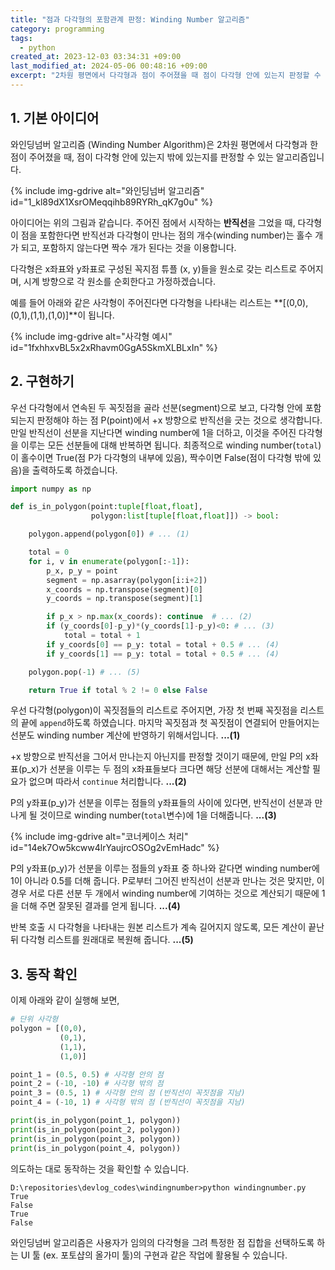 ```yaml
---
title: "점과 다각형의 포함관계 판정: Winding Number 알고리즘"
category: programming
tags:
  - python
created_at: 2023-12-03 03:34:31 +09:00
last_modified_at: 2024-05-06 00:48:16 +09:00
excerpt: "2차원 평면에서 다각형과 점이 주어졌을 때 점이 다각형 안에 있는지 판정할 수 있는 Winding Number 알고리즘을 구현해 봅니다"
---
```


## 1. 기본 아이디어

와인딩넘버 알고리즘 (Winding Number Algorithm)은 2차원 평면에서 다각형과 한 점이 주어졌을 때, 점이 다각형 안에 있는지 밖에 있는지를 판정할 수 있는 알고리즘입니다.

{% include img-gdrive alt="와인딩넘버 알고리즘" id="1_kl89dX1XsrOMeqqihb89RYRh_qK7g0u" %}

아이디어는 위의 그림과 같습니다. 주어진 점에서 시작하는 **반직선**을 그었을 때, 다각형이 점을 포함한다면 반직선과 다각형이 만나는 점의 개수(winding number)는 홀수 개가 되고, 포함하지 않는다면 짝수 개가 된다는 것을 이용합니다.

다각형은 x좌표와 y좌표로 구성된 꼭지점 튜플 (x, y)들을 원소로 갖는 리스트로 주어지며, 시계 방향으로 각 원소를 순회한다고 가정하겠습니다.

예를 들어 아래와 같은 사각형이 주어진다면 다각형을 나타내는 리스트는 **[(0,0),(0,1),(1,1),(1,0)]**이 됩니다.

{% include img-gdrive alt="사각형 예시" id="1fxhhxvBL5x2xRhavm0GgA5SkmXLBLxIn" %}

## 2. 구현하기

우선 다각형에서 연속된 두 꼭짓점을 골라 선분(segment)으로 보고, 다각형 안에 포함되는지 판정해야 하는 점 P(point)에서 +x 방향으로 반직선을 긋는 것으로 생각합니다. 만일 반직선이 선분을 지난다면 winding number에 1을 더하고, 이것을 주어진 다각형을 이루는 모든 선분들에 대해 반복하면 됩니다. 최종적으로 winding number(`total`)이 홀수이면 True(점 P가 다각형의 내부에 있음), 짝수이면 False(점이 다각형 밖에 있음)을 출력하도록 하겠습니다.

```python
import numpy as np

def is_in_polygon(point:tuple[float,float],
                  polygon:list[tuple[float,float]]) -> bool:

    polygon.append(polygon[0]) # ... (1)

    total = 0
    for i, v in enumerate(polygon[:-1]):
        p_x, p_y = point
        segment = np.asarray(polygon[i:i+2])
        x_coords = np.transpose(segment)[0]
        y_coords = np.transpose(segment)[1]

        if p_x > np.max(x_coords): continue  # ... (2)
        if (y_coords[0]-p_y)*(y_coords[1]-p_y)<0: # ... (3)
            total = total + 1
        if y_coords[0] == p_y: total = total + 0.5 # ... (4)
        if y_coords[1] == p_y: total = total + 0.5 # ... (4)

    polygon.pop(-1) # ... (5)

    return True if total % 2 != 0 else False
```

우선 다각형(polygon)이 꼭짓점들의 리스트로 주어지면, 가장 첫 번째 꼭짓점을 리스트의 끝에 `append`하도록 하였습니다. 마지막 꼭짓점과 첫 꼭짓점이 연결되어 만들어지는 선분도 winding number 계산에 반영하기 위해서입니다. **...(1)**

+x 방향으로 반직선을 그어서 만나는지 아닌지를 판정할 것이기 때문에, 만일 P의 x좌표(p_x)가 선분을 이루는 두 점의 x좌표들보다 크다면 해당 선분에 대해서는 계산할 필요가 없으며 따라서 `continue` 처리합니다. **...(2)**

P의 y좌표(p_y)가 선분을 이루는 점들의 y좌표들의 사이에 있다면, 반직선이 선분과 만나게 될 것이므로 winding number(`total`변수)에 1을 더해줍니다. **...(3)**

{% include img-gdrive alt="코너케이스 처리" id="14ek7Ow5kcww4lrYaujrcOSOg2vEmHadc" %}

P의 y좌표(p_y)가 선분을 이루는 점들의 y좌표 중 하나와 같다면 winding number에 1이 아니라 0.5를 더해 줍니다. P로부터 그어진 반직선이 선분과 만나는 것은 맞지만, 이 경우 서로 다른 선분 두 개에서 winding number에 기여하는 것으로 계산되기 때문에 1을 더해 주면 잘못된 결과를 얻게 됩니다. **...(4)**

반복 호출 시 다각형을 나타내는 원본 리스트가 계속 길어지지 않도록, 모든 계산이 끝난 뒤 다각형 리스트를 원래대로 복원해 줍니다. **...(5)**

## 3. 동작 확인

이제 아래와 같이 실행해 보면,

```python
# 단위 사각형
polygon = [(0,0),
           (0,1),
           (1,1),
           (1,0)]

point_1 = (0.5, 0.5) # 사각형 안의 점
point_2 = (-10, -10) # 사각형 밖의 점
point_3 = (0.5, 1) # 사각형 안의 점 (반직선이 꼭짓점을 지남)
point_4 = (-10, 1) # 사각형 밖의 점 (반직선이 꼭짓점을 지남)

print(is_in_polygon(point_1, polygon))
print(is_in_polygon(point_2, polygon))
print(is_in_polygon(point_3, polygon))
print(is_in_polygon(point_4, polygon))
```

의도하는 대로 동작하는 것을 확인할 수 있습니다.

```
D:\repositories\devlog_codes\windingnumber>python windingnumber.py
True
False
True
False
```

와인딩넘버 알고리즘은 사용자가 임의의 다각형을 그려 특정한 점 집합을 선택하도록 하는 UI 툴 (ex. 포토샵의 올가미 툴)의 구현과 같은 작업에 활용될 수 있습니다.
